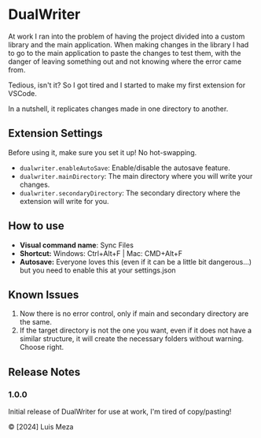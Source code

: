 # DualWriter

At work I ran into the problem of having the project divided into a custom library and the main application. When making changes in the library I had to go to the main application to paste the changes to test them, with the danger of leaving something out and not knowing where the error came from.

Tedious, isn't it? So I got tired and I started to make my first extension for VSCode.

In a nutshell, it replicates changes made in one directory to another.

## Extension Settings

Before using it, make sure you set it up! No hot-swapping.

* `dualwriter.enableAutoSave`: Enable/disable the autosave feature.
* `dualwriter.mainDirectory`: The main directory where you will write your changes.
* `dualwriter.secondaryDirectory`: The secondary directory where the extension will write for you.

## How to use

- **Visual command name**: Sync Files
- **Shortcut:** Windows: Ctrl+Alt+F | Mac: CMD+Alt+F
- **Autosave:** Everyone loves this (even if it can be a little bit dangerous...) but you need to enable this at your settings.json

## Known Issues

1. Now there is no error control, only if main and secondary directory are the same.
2. If the target directory is not the one you want, even if it does not have a similar structure, it will create the necessary folders without warning. Choose right.

## Release Notes

### 1.0.0

Initial release of DualWriter for use at work, I'm tired of copy/pasting!

© [2024] Luis Meza